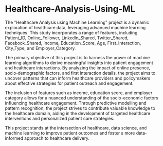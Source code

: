 # Healthcare-Analysis-Using-ML



The "Healthcare Analysis using Machine Learning" project is a dynamic exploration of healthcare data, leveraging advanced machine learning techniques. This study incorporates a range of features, including Patient_ID, Online_Follower, LinkedIn_Shared, Twitter_Shared, Facebook_Shared, Income, Education_Score, Age, First_Interaction, City_Type, and Employer_Category.

The primary objective of this project is to harness the power of machine learning algorithms to derive meaningful insights into patient engagement and healthcare interactions. By analyzing the impact of online presence, socio-demographic factors, and first interaction details, the project aims to uncover patterns that can inform healthcare providers and policymakers about effective strategies for patient outreach and engagement.


The inclusion of features such as income, education score, and employer category allows for a nuanced understanding of the socio-economic factors influencing healthcare engagement. Through predictive modelling and pattern recognition, the project strives to contribute valuable knowledge to the healthcare domain, aiding in the development of targeted healthcare interventions and personalized patient care strategies.

This project stands at the intersection of healthcare, data science, and machine learning to improve patient outcomes and foster a more data-informed approach to healthcare delivery.

